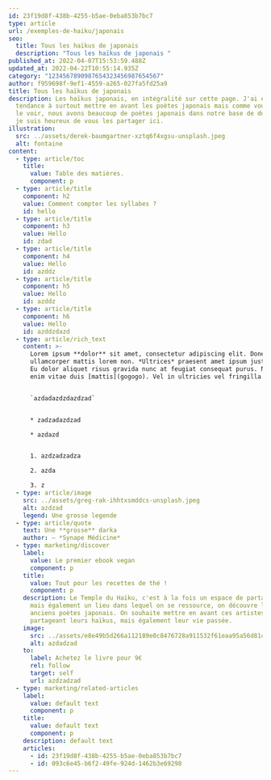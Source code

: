 ```yaml
---
id: 23f19d8f-438b-4255-b5ae-0eba853b7bc7
type: article
url: /exemples-de-haiku/japonais
seo:
  title: Tous les haïkus de japonais
  description: "Tous les haïkus de japonais "
published_at: 2022-04-07T15:53:59.488Z
updated_at: 2022-04-22T10:55:14.935Z
category: "1234567890987654323456987654567"
author: f959698f-9ef1-4559-a265-027fa5fd25a9
title: Tous les haïkus de japonais
description: Les haïkus japonais, en intégralité sur cette page. J'ai eu
  tendance à surtout mettre en avant les poètes japonais mais comme vous pouvez
  le voir, nous avons beaucoup de poètes japonais dans notre base de données et
  je suis heureux de vous les partager ici.
illustration:
  src: ../assets/derek-baumgartner-xztq6f4xgsu-unsplash.jpeg
  alt: fontaine
content:
  - type: article/toc
    title:
      value: Table des matières.
      component: p
  - type: article/title
    component: h2
    value: Comment compter les syllabes ?
    id: hello
  - type: article/title
    component: h3
    value: Hello
    id: zdad
  - type: article/title
    component: h4
    value: Hello
    id: azddz
  - type: article/title
    component: h5
    value: Hello
    id: azddz
  - type: article/title
    component: h6
    value: Hello
    id: azddzdazd
  - type: article/rich_text
    content: >-
      Lorem ipsum **dolor** sit amet, consectetur adipiscing elit. Donec
      ullamcorper mattis lorem non. *Ultrices* praesent amet ipsum justo massa.
      Eu dolor aliquet risus gravida nunc at feugiat consequat purus. Non massa
      enim vitae duis [mattis](gogogo). Vel in ultricies vel fringilla.


      `azdadazdzdazdzad`


      * zadzadazdzad

      * azdazd


      1. azdzadzadza

      2. azda

      3. z
  - type: article/image
    src: ../assets/greg-rak-ihhtxsmddcs-unsplash.jpeg
    alt: azdzad
    legend: Une grosse legende
  - type: article/quote
    text: Une **grosse** darka
    author: — *Synape Médicine*
  - type: marketing/discover
    label:
      value: Le premier ebook vegan
      component: p
    title:
      value: Tout pour les recettes de thé !
      component: p
    description: Le Temple du Haïku, c'est à la fois un espace de partage d’haïku,
      mais également un lieu dans lequel on se ressource, on découvre la vie des
      anciens poètes japonais. On souhaite mettre en avant ces artistes en vous
      partageant leurs haïkus, mais également leur vie passée.
    image:
      src: ../assets/e8e49b5d266a112189e0c8476728a911532f61eaa95a56d81c9f5182a2237db8-1-1-.jpeg
      alt: azdadzad
    to:
      label: Achetez le livre pour 9€
      rel: follow
      target: self
      url: azdzadzad
  - type: marketing/related-articles
    label:
      value: default text
      component: p
    title:
      value: default text
      component: p
    description: default text
    articles:
      - id: 23f19d8f-438b-4255-b5ae-0eba853b7bc7
      - id: 093c6e45-b6f2-49fe-924d-1462b3e69298
---
```

